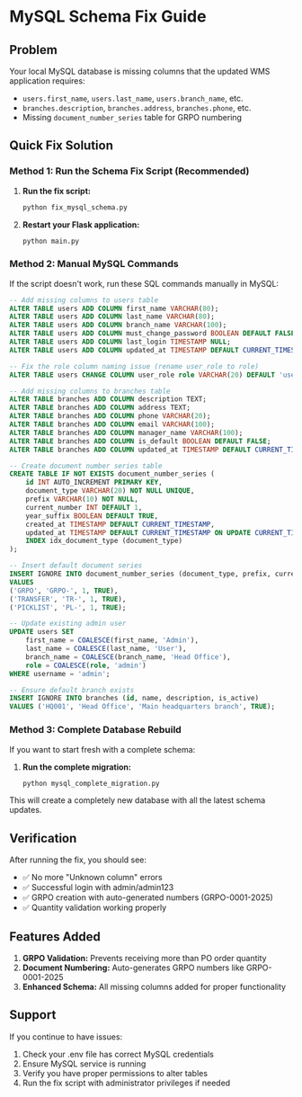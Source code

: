 # MySQL Schema Fix Guide

## Problem
Your local MySQL database is missing columns that the updated WMS application requires:
- `users.first_name`, `users.last_name`, `users.branch_name`, etc.
- `branches.description`, `branches.address`, `branches.phone`, etc.
- Missing `document_number_series` table for GRPO numbering

## Quick Fix Solution

### Method 1: Run the Schema Fix Script (Recommended)

1. **Run the fix script:**
   ```bash
   python fix_mysql_schema.py
   ```

2. **Restart your Flask application:**
   ```bash
   python main.py
   ```

### Method 2: Manual MySQL Commands

If the script doesn't work, run these SQL commands manually in MySQL:

```sql
-- Add missing columns to users table
ALTER TABLE users ADD COLUMN first_name VARCHAR(80);
ALTER TABLE users ADD COLUMN last_name VARCHAR(80);
ALTER TABLE users ADD COLUMN branch_name VARCHAR(100);
ALTER TABLE users ADD COLUMN must_change_password BOOLEAN DEFAULT FALSE;
ALTER TABLE users ADD COLUMN last_login TIMESTAMP NULL;
ALTER TABLE users ADD COLUMN updated_at TIMESTAMP DEFAULT CURRENT_TIMESTAMP ON UPDATE CURRENT_TIMESTAMP;

-- Fix the role column naming issue (rename user_role to role)
ALTER TABLE users CHANGE COLUMN user_role role VARCHAR(20) DEFAULT 'user';

-- Add missing columns to branches table  
ALTER TABLE branches ADD COLUMN description TEXT;
ALTER TABLE branches ADD COLUMN address TEXT;
ALTER TABLE branches ADD COLUMN phone VARCHAR(20);
ALTER TABLE branches ADD COLUMN email VARCHAR(100);
ALTER TABLE branches ADD COLUMN manager_name VARCHAR(100);
ALTER TABLE branches ADD COLUMN is_default BOOLEAN DEFAULT FALSE;
ALTER TABLE branches ADD COLUMN updated_at TIMESTAMP DEFAULT CURRENT_TIMESTAMP ON UPDATE CURRENT_TIMESTAMP;

-- Create document number series table
CREATE TABLE IF NOT EXISTS document_number_series (
    id INT AUTO_INCREMENT PRIMARY KEY,
    document_type VARCHAR(20) NOT NULL UNIQUE,
    prefix VARCHAR(10) NOT NULL, 
    current_number INT DEFAULT 1,
    year_suffix BOOLEAN DEFAULT TRUE,
    created_at TIMESTAMP DEFAULT CURRENT_TIMESTAMP,
    updated_at TIMESTAMP DEFAULT CURRENT_TIMESTAMP ON UPDATE CURRENT_TIMESTAMP,
    INDEX idx_document_type (document_type)
);

-- Insert default document series
INSERT IGNORE INTO document_number_series (document_type, prefix, current_number, year_suffix)
VALUES 
('GRPO', 'GRPO-', 1, TRUE),
('TRANSFER', 'TR-', 1, TRUE), 
('PICKLIST', 'PL-', 1, TRUE);

-- Update existing admin user
UPDATE users SET 
    first_name = COALESCE(first_name, 'Admin'),
    last_name = COALESCE(last_name, 'User'),
    branch_name = COALESCE(branch_name, 'Head Office'),
    role = COALESCE(role, 'admin')
WHERE username = 'admin';

-- Ensure default branch exists
INSERT IGNORE INTO branches (id, name, description, is_active)
VALUES ('HQ001', 'Head Office', 'Main headquarters branch', TRUE);
```

### Method 3: Complete Database Rebuild

If you want to start fresh with a complete schema:

1. **Run the complete migration:**
   ```bash
   python mysql_complete_migration.py
   ```

This will create a completely new database with all the latest schema updates.

## Verification

After running the fix, you should see:
- ✅ No more "Unknown column" errors
- ✅ Successful login with admin/admin123
- ✅ GRPO creation with auto-generated numbers (GRPO-0001-2025)
- ✅ Quantity validation working properly

## Features Added

1. **GRPO Validation:** Prevents receiving more than PO order quantity
2. **Document Numbering:** Auto-generates GRPO numbers like GRPO-0001-2025
3. **Enhanced Schema:** All missing columns added for proper functionality

## Support

If you continue to have issues:
1. Check your .env file has correct MySQL credentials
2. Ensure MySQL service is running
3. Verify you have proper permissions to alter tables
4. Run the fix script with administrator privileges if needed